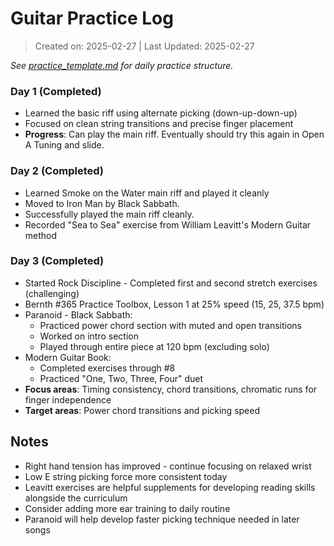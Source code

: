 
# Guitar Practice Log

> Created on: 2025-02-27 | Last Updated: 2025-02-27




*See [practice_template.md](practice_template.md) for daily practice structure.*

### Day 1 (Completed)
- Learned the basic riff using alternate picking (down-up-down-up)
- Focused on clean string transitions and precise finger placement
- **Progress**: Can play the main riff. Eventually should try this again in Open A Tuning and slide.

### Day 2 (Completed)
- Learned Smoke on the Water main riff and played it cleanly
- Moved to Iron Man by Black Sabbath.
- Successfully played the main riff cleanly.
- Recorded "Sea to Sea" exercise from William Leavitt's Modern Guitar method


### Day 3 (Completed)
- Started Rock Discipline - Completed first and second stretch exercises (challenging)
- Bernth #365 Practice Toolbox, Lesson 1 at 25% speed (15, 25, 37.5 bpm)
- Paranoid - Black Sabbath:
    - Practiced power chord section with muted and open transitions
    - Worked on intro section
    - Played through entire piece at 120 bpm (excluding solo)
- Modern Guitar Book:
    - Completed exercises through #8
    - Practiced "One, Two, Three, Four" duet
- **Focus areas**: Timing consistency, chord transitions, chromatic runs for finger independence
- **Target areas**: Power chord transitions and picking speed

## Notes
- Right hand tension has improved - continue focusing on relaxed wrist
- Low E string picking force more consistent today
- Leavitt exercises are helpful supplements for developing reading skills alongside the curriculum
- Consider adding more ear training to daily routine
- Paranoid will help develop faster picking technique needed in later songs
